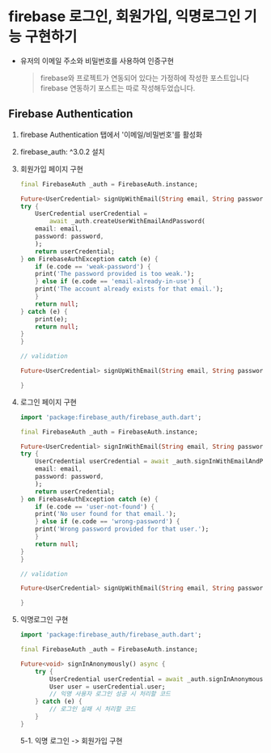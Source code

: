 # firebase 로그인, 회원가입, 익명로그인 기능 구현하기
- 유저의 이메일 주소와 비밀번호를 사용하여 인증구현

    > firebase와 프로젝트가 연동되어 있다는 가정하에 작성한 포스트입니다  
    > firebase 연동하기 포스트는 따로 작성해두었습니다.

## Firebase Authentication

1. firebase Authentication 탭에서 '이메일/비밀번호'를 활성화
2. firebase_auth: ^3.0.2 설치
3. 회원가입 페이지 구현
    ```dart
    final FirebaseAuth _auth = FirebaseAuth.instance;

    Future<UserCredential> signUpWithEmail(String email, String password) async {
    try {
        UserCredential userCredential =
            await _auth.createUserWithEmailAndPassword(
        email: email,
        password: password,
        );
        return userCredential;
    } on FirebaseAuthException catch (e) {
        if (e.code == 'weak-password') {
        print('The password provided is too weak.');
        } else if (e.code == 'email-already-in-use') {
        print('The account already exists for that email.');
        }
        return null;
    } catch (e) {
        print(e);
        return null;
    }
    }

    ```
    ```dart
    // validation

    Future<UserCredential> signUpWithEmail(String email, String password) async {
    
    }

    ```
   
4. 로그인 페이지 구현
    ```dart 
    import 'package:firebase_auth/firebase_auth.dart';

    final FirebaseAuth _auth = FirebaseAuth.instance;

    Future<UserCredential> signInWithEmail(String email, String password) async {
    try {
        UserCredential userCredential = await _auth.signInWithEmailAndPassword(
        email: email,
        password: password,
        );
        return userCredential;
    } on FirebaseAuthException catch (e) {
        if (e.code == 'user-not-found') {
        print('No user found for that email.');
        } else if (e.code == 'wrong-password') {
        print('Wrong password provided for that user.');
        }
        return null;
    }
    }

    ```
    ```dart
    // validation

    Future<UserCredential> signUpWithEmail(String email, String password) async {
    
    }

    ```
5. 익명로그인 구현
    ```dart 
    import 'package:firebase_auth/firebase_auth.dart';

    final FirebaseAuth _auth = FirebaseAuth.instance;

    Future<void> signInAnonymously() async {
        try {
            UserCredential userCredential = await _auth.signInAnonymously();
            User user = userCredential.user;
            // 익명 사용자 로그인 성공 시 처리할 코드
        } catch (e) {
            // 로그인 실패 시 처리할 코드
        }
    }

    ```
    5-1. 익명 로그인 -> 회원가입 구현
    ```dart 
    
    ```